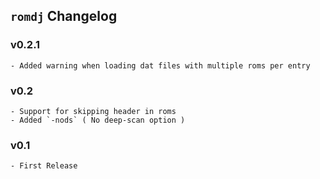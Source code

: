## `romdj` Changelog


### v0.2.1
	- Added warning when loading dat files with multiple roms per entry

### v0.2
	- Support for skipping header in roms
	- Added `-nods` ( No deep-scan option )

### v0.1
	- First Release
